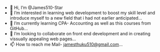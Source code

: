 - 👋 Hi, I’m @James510-Star
- 👀 I’m interested in learning web development to boost my skill level and introduce myself to a new field that i had not earlier anticipated...
- 🌱 I’m currently learning CPA- Accounting as well as this courses from GitHub...
- 💞️ I’m looking to collaborate on front end development and in creating vissually appealing web pages...
- 📫 How to reach me Mail- jamesthuku510@gmail.com...

<!---
James510-Star/James510-Star is a ✨ special ✨ repository because its `README.md` (this file) appears on your GitHub profile.
You can click the Preview link to take a look at your changes.
--->
